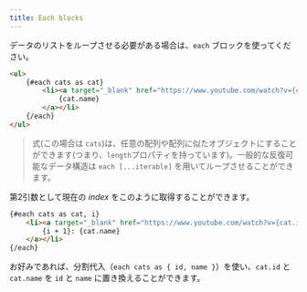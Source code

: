 ```yaml
---
title: Each blocks
---
```


データのリストをループさせる必要がある場合は、`each` ブロックを使ってください。

```html
<ul>
	{#each cats as cat}
		<li><a target="_blank" href="https://www.youtube.com/watch?v={cat.id}" rel="noreferrer">
			{cat.name}
		</a></li>
	{/each}
</ul>
```

> 式(この場合は `cats`)は、任意の配列や配列に似たオブジェクトにすることができます(つまり、`length`プロパティを持っています)。一般的な反復可能なデータ構造は `each [...iterable]` を用いてループさせることができます。

第2引数として現在の *index* をこのように取得することができます。

```html
{#each cats as cat, i}
	<li><a target="_blank" href="https://www.youtube.com/watch?v={cat.id}" rel="noreferrer">
		{i + 1}: {cat.name}
	</a></li>
{/each}
```

お好みであれば、分割代入（`each cats as { id, name }`）を使い、`cat.id` と `cat.name` を `id` と `name` に置き換えることができます。
